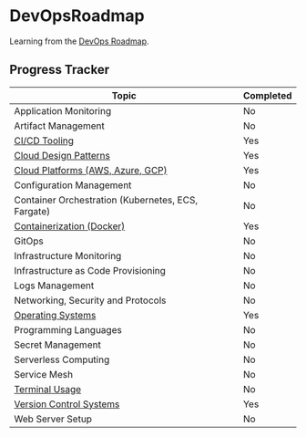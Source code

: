 # DevOpsRoadmap

Learning from the [DevOps Roadmap](https://roadmap.sh/devops).

## Progress Tracker

| Topic                                           | Completed |
| ----------------------------------------------- | --------- |
| Application Monitoring                          | No        |
| Artifact Management                             | No        |
| [CI/CD Tooling](CICD-Tooling/readme.md)                                   | Yes       |
| [Cloud Design Patterns](Cloud-Design-Patterns/readme.md)                           | Yes       |
| [Cloud Platforms (AWS, Azure, GCP)](Cloud-Platforms/readme.md)               | Yes        |
| Configuration Management                        | No        |
| Container Orchestration (Kubernetes, ECS, Fargate)                         | No        |
| [Containerization (Docker)](Containerization/readme.md)           | Yes        |
| GitOps                                          | No        |
| Infrastructure Monitoring                       | No        |
| Infrastructure as Code Provisioning             | No        |
| Logs Management                                 | No        |
| Networking, Security and Protocols              | No        |
| [Operating Systems](Operating-Systems/readme.md)                               | Yes        |
| Programming Languages                           | No        |
| Secret Management                               | No        |
| Serverless Computing                            | No        |
| Service Mesh                                    | No        |
| [Terminal Usage](Terminal-Usage/readme.md)                                  | No        |
| [Version Control Systems](Version-Control-Systems/readme.md)                         | Yes       |
| Web Server Setup                                | No        |
